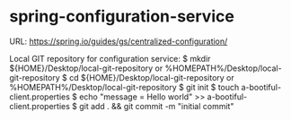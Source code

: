 # spring-configuration-service

URL: https://spring.io/guides/gs/centralized-configuration/

Local GIT repository for configuration service:
$ mkdir ${HOME}/Desktop/local-git-repository or %HOMEPATH%/Desktop/local-git-repository
$ cd ${HOME}/Desktop/local-git-repository or %HOMEPATH%/Desktop/local-git-repository
$ git init
$ touch a-bootiful-client.properties
$ echo "message = Hello world" >> a-bootiful-client.properties
$ git add . && git commit -m "initial commit"


